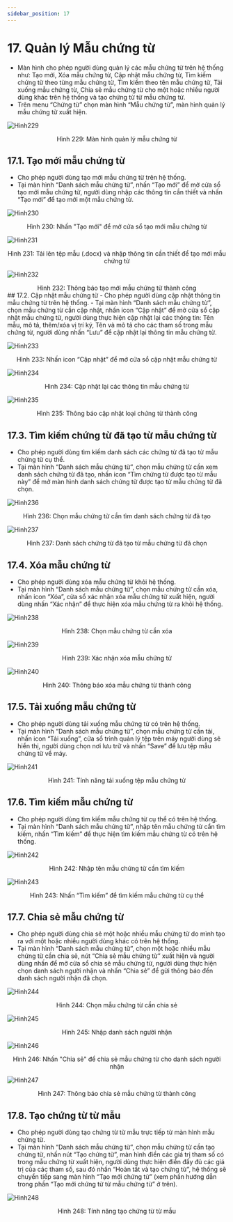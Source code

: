 ```yaml
---
sidebar_position: 17
---
```


# 17. Quản lý Mẫu chứng từ
- Màn hình cho phép người dùng quản lý các mẫu chứng từ trên hệ thống như: Tạo mới, Xóa mẫu chứng từ, Cập nhật mẫu chứng từ, Tìm kiếm chứng từ theo từng mẫu chứng từ, Tìm kiếm theo tên mẫu chứng từ, Tải xuống mẫu chứng từ, Chia sẻ mẫu chứng từ cho một hoặc nhiều người dùng khác trên hệ thống và tạo chứng từ từ mẫu chứng từ.
- Trên menu “Chứng từ” chọn màn hình “Mẫu chứng từ”, màn hình quản lý mẫu chứng từ xuất hiện.

![Hinh229](./image/QLMCT1.png)

<center>Hình 229: Màn hình quản lý mẫu chứng từ</center>

## 17.1. Tạo mới mẫu chứng từ
- Cho phép người dùng tạo mới mẫu chứng từ trên hệ thống.
- Tại màn hình “Danh sách mẫu chứng từ”, nhấn “Tạo mới” để mở cửa sổ tạo mới mẫu chứng từ, người dùng nhập các thông tin cần thiết và nhấn “Tạo mới” để tạo mới một mẫu chứng từ.

![Hinh230](./image/QLMCT2.png)

<center>Hình 230: Nhấn "Tạo mới" để mở cửa sổ tạo mới mẫu chứng từ</center>

![Hinh231](./image/QLMCT3.png)

<center>Hình 231: Tải lên tệp mẫu (.docx) và nhập thông tin cần thiết để tạo mới mẫu chứng từ</center>

![Hinh232](./image/QLMCT4.png)

<center>Hình 232: Thông báo tạo mới mẫu chứng từ thành công</center>
## 17.2. Cập nhật mẫu chứng từ
- Cho phép người dùng cập nhật thông tin mẫu chứng từ trên hệ thống.
- Tại màn hình “Danh sách mẫu chứng từ”, chọn mẫu chứng từ cần cập nhật, nhấn icon “Cập nhật” để mở cửa sổ cập nhật mẫu chứng từ, người dùng thực hiện cập nhật lại các thông tin: Tên mẫu, mô tả, thêm/xóa vị trí ký, Tên và mô tả cho các tham số trong mẫu chứng từ, người dùng nhấn “Lưu” để cập nhật lại thông tin mẫu chứng từ.

![Hinh233](./image/QLMCT5.png)

<center>Hình 233: Nhấn icon “Cập nhật” để mở cửa sổ cập nhật mẫu chứng từ</center>

![Hinh234](./image/QLMCT6.png)

<center>Hình 234: Cập nhật lại các thông tin mẫu chứng từ</center>

![Hinh235](./image/QLMCT7.png)

<center>Hình 235: Thông báo cập nhật loại chứng từ thành công</center>

## 17.3. Tìm kiếm chứng từ đã tạo từ mẫu chứng từ
- Cho phép người dùng tìm kiếm danh sách các chứng từ đã tạo từ mẫu chứng từ cụ thể.
- Tại màn hình “Danh sách mẫu chứng từ”, chọn mẫu chứng từ cần xem danh sách chứng từ đã tạo, nhấn icon “Tìm chứng từ được tạo từ mẫu này” để mở màn hình danh sách chứng từ được tạo từ mẫu chứng từ đã chọn.

![Hinh236](./image/QLMCT8.png)

<center>Hình 236: Chọn mẫu chứng từ cần tìm danh sách chứng từ đã tạo</center>

![Hinh237](./image/QLMCT9.png)

<center>Hình 237: Danh sách chứng từ đã tạo từ mẫu chứng từ đã chọn</center>

## 17.4. Xóa mẫu chứng từ
- Cho phép người dùng xóa mẫu chứng từ khỏi hệ thống.
- Tại màn hình “Danh sách mẫu chứng từ”, chọn mẫu chứng từ cần xóa, nhấn icon “Xóa”, cửa sổ xác nhận xóa mẫu chứng từ xuất hiện, người dùng nhấn “Xác nhận” để thực hiện xóa mẫu chứng từ ra khỏi hệ thống.

![Hinh238](./image/QLMCT10.png)

<center>Hình 238: Chọn mẫu chứng từ cần xóa</center>

![Hinh239](./image/QLMCT11.png)

<center>Hình 239: Xác nhận xóa mẫu chứng từ</center>

![Hinh240](./image/QLMCT12.png)

<center>Hình 240: Thông báo xóa mẫu chứng từ thành công</center>

## 17.5. Tải xuống mẫu chứng từ
- Cho phép người dùng tải xuống mẫu chứng từ có trên hệ thống.
- Tại màn hình “Danh sách mẫu chứng từ”, chọn mẫu chứng từ cần tải, nhấn icon “Tải xuống”, cửa sổ trình quản lý tệp trên máy người dùng sẽ hiển thị, người dùng chọn nơi lưu trữ và nhấn “Save” để lưu tệp mẫu chứng từ về máy.

![Hinh241](./image/QLMCT13.png)

<center>Hình 241: Tính năng tải xuống tệp mẫu chứng từ</center>

## 17.6. Tìm kiếm mẫu chứng từ
- Cho phép người dùng tìm kiếm mẫu chứng từ cụ thể có trên hệ thống.
- Tại màn hình “Danh sách mẫu chứng từ”, nhập tên mẫu chứng từ cần tìm kiếm, nhấn “Tìm kiếm” để thực hiện tìm kiếm mẫu chứng từ có trên hệ thống.

![Hinh242](./image/QLMCT14.png)

<center>Hình 242: Nhập tên mẫu chứng từ cần tìm kiếm</center>

![Hinh243](./image/QLMCT15.png)

<center>Hình 243: Nhấn “Tìm kiếm” để tìm kiếm mẫu chứng từ cụ thể</center>

## 17.7. Chia sẻ mẫu chứng từ
- Cho phép người dùng chia sẻ một hoặc nhiều mẫu chứng từ do mình tạo ra với một hoặc nhiều người dùng khác có trên hệ thống.
- Tại màn hình “Danh sách mẫu chứng từ”, chọn một hoặc nhiều mẫu chứng từ cần chia sẻ, nút “Chia sẻ mẫu chứng từ” xuất hiện và người dùng nhấn để mở cửa sổ chia sẻ mẫu chứng từ, người dùng thực hiện chọn danh sách người nhận và nhấn “Chia sẻ” để gửi thông báo đến danh sách người nhận đã chọn.

![Hinh244](./image/QLMCT16.png)

<center>Hình 244: Chọn mẫu chứng từ cần chia sẻ</center>

![Hinh245](./image/QLMCT17.png)

<center>Hình 245: Nhập danh sách người nhận</center>

![Hinh246](./image/QLMCT18.png)

<center>Hình 246: Nhấn "Chia sẻ" để chia sẻ mẫu chứng từ cho danh sách người nhận</center>

![Hinh247](./image/QLMCT19.png)

<center>Hình 247: Thông báo chia sẻ mẫu chứng từ thành công</center>

## 17.8. Tạo chứng từ từ mẫu
- Cho phép người dùng tạo chứng từ từ mẫu trực tiếp từ màn hình mẫu chứng từ.
- Tại màn hình “Danh sách mẫu chứng từ”, chọn mẫu chứng từ cần tạo chứng từ, nhấn nút “Tạo chứng từ”, màn hình điền các giá trị tham số có trong mẫu chứng từ xuất hiện, người dùng thực hiện điền đầy đủ các giá trị của các tham số, sau đó nhấn “Hoàn tất và tạo chứng từ”, hệ thống sẽ chuyển tiếp sang màn hình “Tạo mới chứng từ” (xem phần hướng dẫn trong phần “Tạo mới chứng từ từ mẫu chứng từ” ở trên).

![Hinh248](./image/QLMCT20.png)

<center>Hình 248: Tính năng tạo chứng từ từ mẫu</center>


